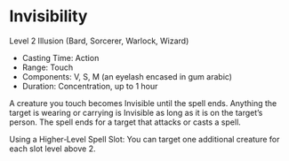 # Invisibility
Level 2 Illusion (Bard, Sorcerer, Warlock, Wizard)

- Casting Time: Action
- Range: Touch
- Components: V, S, M (an eyelash encased in gum arabic)
- Duration: Concentration, up to 1 hour

A creature you touch becomes Invisible until the spell ends. Anything the target is wearing or carrying is Invisible as long as it is on the target’s person. The spell ends for a target that attacks or casts a spell.

Using a Higher‑Level Spell Slot: You can target one additional creature for each slot level above 2.
